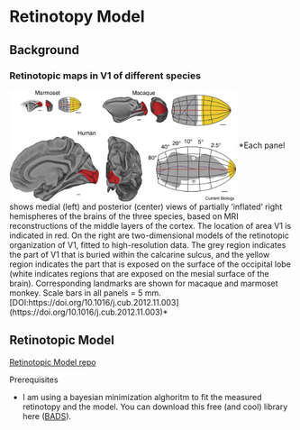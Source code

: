 # Retinotopy Model

## Background
### Retinotopic maps in V1 of different species

<img src="./figures/retino3D.jpg" width="80%" align="center">
 *Each panel shows medial (left) and posterior (center) views of partially ‘inflated’ right hemispheres of the brains of the three species, based on MRI reconstructions of the middle layers of the cortex. The location of area V1 is indicated in red. On the right are two-dimensional models of the retinotopic organization of V1, fitted to high-resolution data. The grey region indicates the part of V1 that is buried within the calcarine sulcus, and the yellow region indicates the part that is exposed on the surface of the occipital lobe (white indicates regions that are exposed on the mesial surface of the brain). Corresponding landmarks are shown for macaque and marmoset monkey. Scale bars in all panels = 5 mm. [DOI:https://doi.org/10.1016/j.cub.2012.11.003](https://doi.org/10.1016/j.cub.2012.11.003)*


## Retinotopic Model
[Retinotopic Model repo](https://github.com/giacomox/RetinoMapModel)

Prerequisites
* I am using a bayesian minimization alghoritm to fit the measured retinotopy and the model. You can download this free (and cool) library here ([BADS](https://github.com/lacerbi/bads)).
